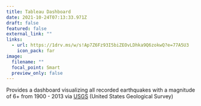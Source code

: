 ```yaml
---
title: Tableau Dashboard
date: 2021-10-24T07:13:33.971Z
draft: false
featured: false
external_link: ""
links:
  - url: https://1drv.ms/w/s!Ap7Z6Fz93I5biZEOvLDhka9Q6zokwQ?e=77A5U3
    icon_pack: far
image:
  filename: ""
  focal_point: Smart
  preview_only: false
---
```

Provides a dashboard visualizing all recorded earthquakes with a magnitude of 6+ from 1900 - 2013 via [USGS](http://earthquake.usgs.gov/earthquakes/search/) (United States Geological Survey)